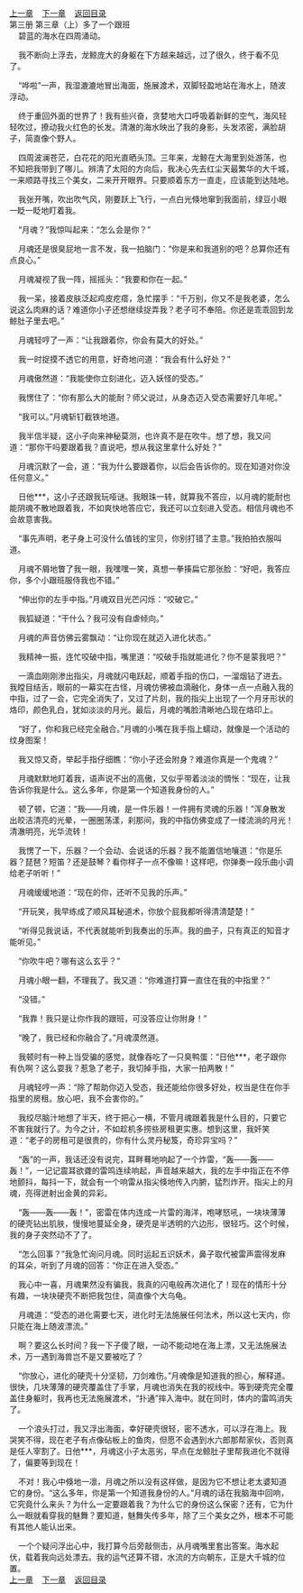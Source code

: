 
[上一章](https://github.com/xiaominghe2014/spider_book/blob/master/book/知北游/第43章.md)&nbsp;&nbsp;&nbsp;&nbsp;[下一章](https://github.com/xiaominghe2014/spider_book/blob/master/book/知北游/第45章.md)&nbsp;&nbsp;&nbsp;&nbsp;[返回目录](https://github.com/xiaominghe2014/spider_book/blob/master/book/知北游/README.md)
<br /> 第三册 第三章（上）多了一个跟班<br />
        碧蓝的海水在四周涌动。

    我不断向上浮去，龙鲸庞大的身躯在下方越来越远，过了很久，终于看不见了。

    “哗啦”一声，我湿漉漉地冒出海面，施展渡术，双脚轻盈地站在海水上，随波浮动。

    终于重回外面的世界了！我有些兴奋，贪婪地大口呼吸着新鲜的空气，海风轻轻吹过，撩动我火红色的长发。清澈的海水映出了我的身影，头发浓密，满脸胡子，简直像个野人。

    四周波澜苍茫，白花花的阳光直晒头顶。三年来，龙鲸在大海里到处游荡，也不知把我带到了哪儿。辨清了太阳的方向后，我决心先去红尘天最繁华的大千城，一来顺路寻找三个美女，二来开开眼界。只要顺着东方一直走，应该能到达陆地。

    我张开嘴，吹出吹气风，刚要跃上飞行，一点白光倏地窜到我面前，绿豆小眼一眨一眨地盯着我。

    “月魂？”我惊叫起来：“怎么会是你？”

    月魂还是很臭屁地一言不发，我一拍脑门：“你是来和我道别的吧？总算你还有点良心。”

    月魂凝视了我一阵，摇摇头：“我要和你在一起。”

    我一呆，接着皮肤泛起鸡皮疙瘩，急忙摆手：“千万别，你又不是我老婆，怎么说这么肉麻的话？难道你小子还想继续捉弄我？老子可不奉陪。你还是乖乖回到龙鲸肚子里去吧。”

    月魂轻哼了一声：“让我跟着你，你会有莫大的好处。”

    我一时捉摸不透它的用意，好奇地问道：“我会有什么好处？”

    月魂傲然道：“我能使你立刻进化，迈入妖怪的受态。”

    我愣住了：“你有那么大的能耐？师父说过，从身态迈入受态需要好几年呢。”

    “我可以。”月魂斩钉截铁地道。

    我半信半疑，这小子向来神秘莫测，也许真不是在吹牛。想了想，我又问道：“那你干吗要跟着我？直说吧，想从我这里拿什么好处？”

    月魂沉默了一会，道：“我为什么要跟着你，以后会告诉你的。现在知道对你没任何意义。”

    日他***，这小子还跟我玩哑谜。我眼珠一转，就算我不答应，以月魂的能耐也能阴魂不散地跟着我，不如爽快地答应它，我还可以立刻进入受态。相信月魂也不会故意害我。

    “事先声明，老子身上可没什么值钱的宝贝，你别打错了主意。”我拍拍衣服叫道。

    月魂不屑地瞥了我一眼，我嘿嘿一笑，真想一拳揍扁它那张脸：“好吧，我答应你，多个小跟班服侍我也不错。”

    “伸出你的左手中指。”月魂双目光芒闪烁：“咬破它。”

    我狐疑道：“干什么？我可没有自虐倾向。”

    月魂的声音仿佛云雾飘动：“让你现在就迈入进化状态。”

    我精神一振，连忙咬破中指，嘴里道：“咬破手指就能进化？你不是蒙我吧？”

    一滴血刚刚渗出指尖，月魂就闪电跃起，顺着手指的伤口，一溜烟钻了进去。我瞠目结舌，眼前的一幕实在古怪，月魂仿佛被血滴融化，身体一点一点融入我的中指，过了一会，它完全消失了，又过了片刻，我的指尖上出现了一个月牙形状的烙印，颜色乳白，犹如淡淡的月光。最后，月魂的嘴脸清晰地凸现在烙印上。

    “好了，你和我已经完全融合。”月魂的小嘴在我手指上蠕动，就像是一个活动的纹身图案！

    我又惊又奇，举起手指仔细瞧：“你小子还会附身？难道你真是一个鬼魂？”

    月魂默默地盯着我，语声说不出的高傲，又似乎带着淡淡的惆怅：“现在，让我告诉你我是什么。这么多年，你是第一个知道我身份的人。”

    顿了顿，它道：“我——月魂，是一件乐器！一件拥有灵魂的乐器！”浑身散发出皎洁清亮的光晕，一圈圈荡漾，刹那间，我的中指仿佛变成了一缕流淌的月光！清澈明亮，光华流转！

    我愣了一下，乐器？一个会动、会说话的乐器？我不能置信地嚷道：“你是乐器？琵琶？短笛？还是鼓琴？看你样子一点不像嘛！这样吧，你弹奏一段乐曲小调给老子听听！”

    月魂缓缓地道：“现在的你，还听不见我的乐声。”

    “开玩笑，我早练成了顺风耳秘道术，你放个屁我都听得清清楚楚！”

    “听得见我说话，不代表就能听到我奏出的乐声。我的曲子，只有真正的知音才能听见。”

    “你吹牛吧？哪有这么玄乎？”

    月魂小眼一翻，不理我了。我又道：“你难道打算一直住在我的中指里？”

    “没错。”

    “我靠！我只是让你作我的跟班，可没答应让你附身！”

    “晚了，我已经和你融合了。”月魂漠然道。

    我顿时有一种上当受骗的感觉，就像吞吃了一只臭鸭蛋：“日他***，老子跟你有仇啊？这么耍我？惹急了老子，我切掉手指，大家一拍两散！”

    月魂轻哼一声：“除了帮助你迈入受态，我还能给你很多好处，权当是住在你手指里的房租。放心吧，我不会害你的。”

    我绞尽脑汁地想了半天，终于把心一横，不管月魂跟着我是什么目的，只要它不害我就行了。为今之计，不如趁机多捞些房租更实惠。想到这里，我奸笑道：“老子的房租可是很贵的，你有什么灵丹秘笈，奇珍异宝吗？”

    “轰”的一声，我话还没有说完，耳畔蓦地响起了一个炸雷，“轰——轰——轰！”，一记记震耳欲聋的雷鸣连续响起，声音越来越大，我的左手中指正在不停地颤抖，每抖一下，就会有一个响雷从指尖倏地传入内腑，猛烈炸开。指尖上的月魂，亮得迸射出金黄的异彩。

    “轰——轰——轰！”，密雷在体内连成一片雷的海洋，咆哮怒吼，一块块薄薄的硬壳钻出肌肤，慢慢地蔓延全身，硬壳是半透明的六边形，很轻巧。这个时候，我的身子突然动不了了。

    “怎么回事？”我急忙询问月魂。同时运起五识妖术，鼻子取代被雷声震得发麻的耳朵，听到了月魂的回答：“你正在进入受态。”

    我心中一喜，月魂果然没有骗我，我真的闪电般再次进化了！现在的情形十分有趣，一块块硬壳不断把我包住，简直像个大乌龟。

    月魂道：“受态的进化需要七天，进化时无法施展任何法术，所以这七天内，你只能在海上随波漂流。”

    啊？要这么长时间？我一下子傻了眼，一动不能动地在海上漂，又无法施展法术，万一遇到海兽岂不是又要被吃了？

    “你放心，进化的硬壳十分坚韧，刀剑难伤。”月魂像是知道我的担心，解释道。很快，几块薄薄的硬壳覆盖住了手掌，月魂也消失在我的视线中。等到硬壳完全覆盖住身躯时，我再也无法施展渡术，“扑通”摔入海中。就在同时，体内的雷鸣消失了。

    一个浪头打过，我又浮出海面，幸好硬壳很轻，密不透水，可以浮在海上。我哭笑不得，现在老子有点像砧板上的鱼肉，但愿不会遇到水六郎那帮家伙，否则真是任人宰割了。日他***，月魂这小子太恶劣，早点在龙鲸肚子里帮我进化不就得了，偏要等到现在！

    不对！我心中倏地一凛，月魂之所以没有这样做，是因为它不想让老太婆知道它的身份。“这么多年，你是第一个知道我身份的人。”月魂的话在我脑海中回响，它究竟什么来头？为什么一定要跟着我？为什么它的身份这么保密？还有，它为什么一眼就看穿我的魅舞？要知道，魅舞失传多年，除了三个美女之外，根本不可能有其他人能认出来。

    一个个疑问浮出心中，我打算今后旁敲侧击，从月魂嘴里套出答案。海水起伏，载着我向远处漂去。我的运气还算不错，水流的方向朝东，正是大千城的位置。
  <br />
[上一章](https://github.com/xiaominghe2014/spider_book/blob/master/book/知北游/第43章.md)&nbsp;&nbsp;&nbsp;&nbsp;[下一章](https://github.com/xiaominghe2014/spider_book/blob/master/book/知北游/第45章.md)&nbsp;&nbsp;&nbsp;&nbsp;[返回目录](https://github.com/xiaominghe2014/spider_book/blob/master/book/知北游/README.md)

